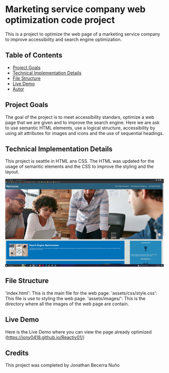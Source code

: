 
# Marketing service company web optimization code project

This is a project to optimize the web page of a marketing service company to improve
accessibility and search engine optimization.

## Table of Contents

- [Project Goals](#project-goals)
- [Technical Implementation Details](#technical-implementation-details)
- [File Structure](#file-structure)
- [Live Demo](#live-demo)
- [Autor](#autor)

## Project Goals

The goal of the project is to meet accessibility standars, optimize a web page that we are given and to improve the search engine. Here we are ask to use semantic HTML elements, use a logical structure, accessibility by using alt attributes for images and icons and the use of sequential headings.

## Technical Implementation Details

This project is seattle in HTML ans CSS. The HTML was updated for the usage of semantic elements and the CSS to improve the styling and the layout.

![A screenshot of the optimized web page.](./Assets/images/screenshot.jfif)

## File Structure

'index.html': This is the main file for the web page.
'assets/css/style.css': This file is use to styling the web page.
'assets/images/': This is the directory where all the images of the web page are contain.

## Live Demo

Here is the Live Demo where you can view the page already optimized (https://jony0418.github.io/Reactiv01/)

## Credits

This project was completed by Jonathan Becerra Nuño